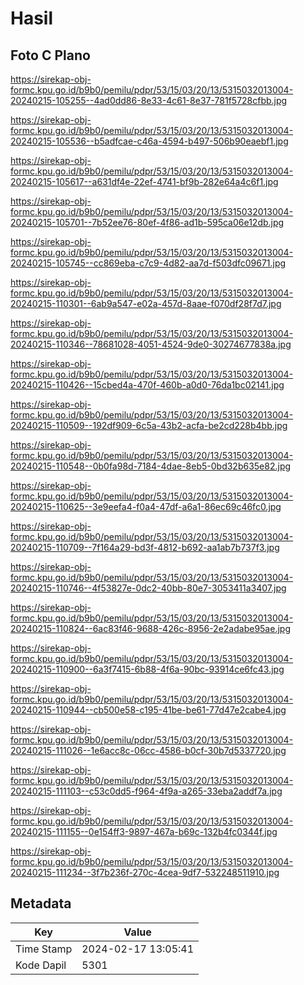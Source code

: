 # Hasil

## Foto C Plano

https://sirekap-obj-formc.kpu.go.id/b9b0/pemilu/pdpr/53/15/03/20/13/5315032013004-20240215-105255--4ad0dd86-8e33-4c61-8e37-781f5728cfbb.jpg

https://sirekap-obj-formc.kpu.go.id/b9b0/pemilu/pdpr/53/15/03/20/13/5315032013004-20240215-105536--b5adfcae-c46a-4594-b497-506b90eaebf1.jpg

https://sirekap-obj-formc.kpu.go.id/b9b0/pemilu/pdpr/53/15/03/20/13/5315032013004-20240215-105617--a631df4e-22ef-4741-bf9b-282e64a4c6f1.jpg

https://sirekap-obj-formc.kpu.go.id/b9b0/pemilu/pdpr/53/15/03/20/13/5315032013004-20240215-105701--7b52ee76-80ef-4f86-ad1b-595ca06e12db.jpg

https://sirekap-obj-formc.kpu.go.id/b9b0/pemilu/pdpr/53/15/03/20/13/5315032013004-20240215-105745--cc869eba-c7c9-4d82-aa7d-f503dfc09671.jpg

https://sirekap-obj-formc.kpu.go.id/b9b0/pemilu/pdpr/53/15/03/20/13/5315032013004-20240215-110301--6ab9a547-e02a-457d-8aae-f070df28f7d7.jpg

https://sirekap-obj-formc.kpu.go.id/b9b0/pemilu/pdpr/53/15/03/20/13/5315032013004-20240215-110346--78681028-4051-4524-9de0-30274677838a.jpg

https://sirekap-obj-formc.kpu.go.id/b9b0/pemilu/pdpr/53/15/03/20/13/5315032013004-20240215-110426--15cbed4a-470f-460b-a0d0-76da1bc02141.jpg

https://sirekap-obj-formc.kpu.go.id/b9b0/pemilu/pdpr/53/15/03/20/13/5315032013004-20240215-110509--192df909-6c5a-43b2-acfa-be2cd228b4bb.jpg

https://sirekap-obj-formc.kpu.go.id/b9b0/pemilu/pdpr/53/15/03/20/13/5315032013004-20240215-110548--0b0fa98d-7184-4dae-8eb5-0bd32b635e82.jpg

https://sirekap-obj-formc.kpu.go.id/b9b0/pemilu/pdpr/53/15/03/20/13/5315032013004-20240215-110625--3e9eefa4-f0a4-47df-a6a1-86ec69c46fc0.jpg

https://sirekap-obj-formc.kpu.go.id/b9b0/pemilu/pdpr/53/15/03/20/13/5315032013004-20240215-110709--7f164a29-bd3f-4812-b692-aa1ab7b737f3.jpg

https://sirekap-obj-formc.kpu.go.id/b9b0/pemilu/pdpr/53/15/03/20/13/5315032013004-20240215-110746--4f53827e-0dc2-40bb-80e7-3053411a3407.jpg

https://sirekap-obj-formc.kpu.go.id/b9b0/pemilu/pdpr/53/15/03/20/13/5315032013004-20240215-110824--6ac83f46-9688-426c-8956-2e2adabe95ae.jpg

https://sirekap-obj-formc.kpu.go.id/b9b0/pemilu/pdpr/53/15/03/20/13/5315032013004-20240215-110900--6a3f7415-6b88-4f6a-90bc-93914ce6fc43.jpg

https://sirekap-obj-formc.kpu.go.id/b9b0/pemilu/pdpr/53/15/03/20/13/5315032013004-20240215-110944--cb500e58-c195-41be-be61-77d47e2cabe4.jpg

https://sirekap-obj-formc.kpu.go.id/b9b0/pemilu/pdpr/53/15/03/20/13/5315032013004-20240215-111026--1e6acc8c-06cc-4586-b0cf-30b7d5337720.jpg

https://sirekap-obj-formc.kpu.go.id/b9b0/pemilu/pdpr/53/15/03/20/13/5315032013004-20240215-111103--c53c0dd5-f964-4f9a-a265-33eba2addf7a.jpg

https://sirekap-obj-formc.kpu.go.id/b9b0/pemilu/pdpr/53/15/03/20/13/5315032013004-20240215-111155--0e154ff3-9897-467a-b69c-132b4fc0344f.jpg

https://sirekap-obj-formc.kpu.go.id/b9b0/pemilu/pdpr/53/15/03/20/13/5315032013004-20240215-111234--3f7b236f-270c-4cea-9df7-532248511910.jpg


## Metadata

| Key        | Value               |
| ---------- | ------------------- |
| Time Stamp | 2024-02-17 13:05:41 |
| Kode Dapil | 5301                |



